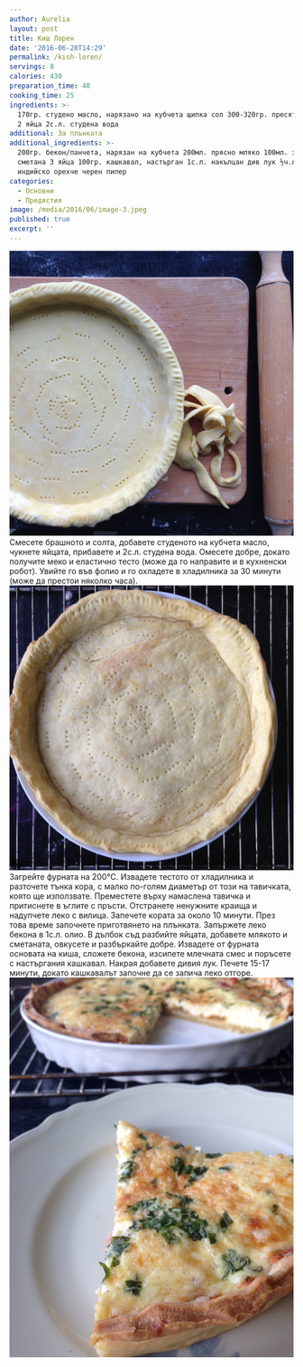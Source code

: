 ```yaml
---
author: Aurelia
layout: post
title: Киш Лорен
date: '2016-06-28T14:29'
permalink: /kish-loren/
servings: 8
calories: 430
preparation_time: 40
cooking_time: 25
ingredients: >-
  170гр. студено масло, нарязано на кубчета щипка сол 300-320гр. пресято брашно
  2 яйца 2с.л. студена вода
additional: За плънката
additional_ingredients: >-
  200гр. бекон/панчета, нарязан на кубчета 200мл. прясно мляко 100мл. заквасена
  сметана 3 яйца 100гр. кашкавал, настърган 1с.л. накълцан див лук ½ч.л. сол
  индийско орехче черен пипер
categories:
  - Основни
  - Предястия
image: /media/2016/06/image-3.jpeg
published: true
excerpt: ''
---
```

![](/media/2016/06/image.jpeg)
Смесете брашното и солта, добавете студеното на кубчета масло, чукнете яйцата, прибавете и 2с.л. студена вода. Омесете добре, докато получите меко и еластично тесто (може да го направите и в кухненски робот). Увийте го във фолио и го охладете в хладилника за 30 минути (може да престои няколко часа). 
![](/media/2016/06/image-1.jpeg)
Загрейте фурната на 200°C. Извадете тестото от хладилника и разточете тънка кора, с малко по-голям диаметър от този на тавичката, която ще използвате.  Преместете върху намаслена тавичка и притиснете в ъглите с пръсти. Отстранете ненужните краища и надупчете леко с вилица. Запечете кората за около 10 минути. През това време започнете приготвянето на плънката.
Запържете леко бекона в 1с.л. олио. 
В дълбок съд разбийте яйцата, добавете млякото и сметаната, овкусете и разбъркайте добре.
Извадете от фурната основата на киша, сложете бекона, изсипете млечната смес и поръсете с настъргания кашкавал. Накрая добавете дивия лук. 
Печете 15-17 минути, докато кашкавалът започне да се запича леко отгоре.
![](/media/2016/06/image-2.jpeg)